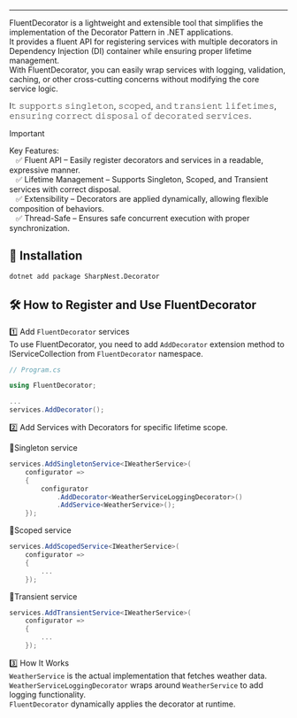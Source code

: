 
---

FluentDecorator is a lightweight and extensible tool that simplifies the implementation of the Decorator Pattern in .NET applications.
<br>
It provides a fluent API for registering services with multiple decorators in Dependency Injection (DI) container while ensuring proper lifetime management.
<br>
With FluentDecorator, you can easily wrap services with logging, validation, caching, or other cross-cutting concerns without modifying the core service logic.
<br>

I𝚝 𝚜𝚞𝚙𝚙𝚘𝚛𝚝𝚜 𝚜𝚒𝚗𝚐𝚕𝚎𝚝𝚘𝚗, 𝚜𝚌𝚘𝚙𝚎𝚍, 𝚊𝚗𝚍 𝚝𝚛𝚊𝚗𝚜𝚒𝚎𝚗𝚝 𝚕𝚒𝚏𝚎𝚝𝚒𝚖𝚎𝚜, 𝚎𝚗𝚜𝚞𝚛𝚒𝚗𝚐 𝚌𝚘𝚛𝚛𝚎𝚌𝚝 𝚍𝚒𝚜𝚙𝚘𝚜𝚊𝚕 𝚘𝚏 𝚍𝚎𝚌𝚘𝚛𝚊𝚝𝚎𝚍 𝚜𝚎𝚛𝚟𝚒𝚌𝚎𝚜.

> [!IMPORTANT]
> Key Features:<br>
> &nbsp;&nbsp;&nbsp;✅ Fluent API – Easily register decorators and services in a readable, expressive manner.<br>
> &nbsp;&nbsp;&nbsp;✅ Lifetime Management – Supports Singleton, Scoped, and Transient services with correct disposal.<br>
> &nbsp;&nbsp;&nbsp;✅ Extensibility – Decorators are applied dynamically, allowing flexible composition of behaviors.<br>
> &nbsp;&nbsp;&nbsp;✅ Thread-Safe – Ensures safe concurrent execution with proper synchronization.<br>

## 🔧 Installation

```bash
dotnet add package SharpNest.Decorator
```

## 🛠️ How to Register and Use FluentDecorator

1️⃣ Add `FluentDecorator` services<br>
To use FluentDecorator, you need to add `AddDecorator` extension method to IServiceCollection from `FluentDecorator` namespace.
```C#
// Program.cs

using FluentDecorator;

...
services.AddDecorator();
```

2️⃣ Add Services with Decorators for specific lifetime scope.

📌Singleton service
```cs
services.AddSingletonService<IWeatherService>(
    configurator =>
    {
        configurator
            .AddDecorator<WeatherServiceLoggingDecorator>()
            .AddService<WeatherService>();
    });
```

📌Scoped service
```cs
services.AddScopedService<IWeatherService>(
    configurator =>
    {
        ...
    });
```

📌Transient service
```cs
services.AddTransientService<IWeatherService>(
    configurator =>
    {
        ...
    });
```

3️⃣ How It Works<br>
`WeatherService` is the actual implementation that fetches weather data.<br>
`WeatherServiceLoggingDecorator` wraps around `WeatherService` to add logging functionality.<br>
`FluentDecorator` dynamically applies the decorator at runtime.

